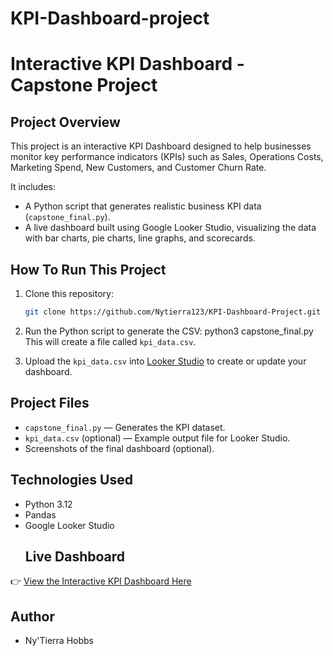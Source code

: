 # KPI-Dashboard-project
# Interactive KPI Dashboard - Capstone Project

## Project Overview
This project is an interactive KPI Dashboard designed to help businesses monitor key performance indicators (KPIs) such as Sales, Operations Costs, Marketing Spend, New Customers, and Customer Churn Rate. 

It includes:
- A Python script that generates realistic business KPI data (`capstone_final.py`).
- A live dashboard built using Google Looker Studio, visualizing the data with bar charts, pie charts, line graphs, and scorecards.

## How To Run This Project

1. Clone this repository:
   ```bash
   git clone https://github.com/Nytierra123/KPI-Dashboard-Project.git

2. Run the Python script to generate the CSV:
python3 capstone_final.py
This will create a file called `kpi_data.csv`.

3. Upload the `kpi_data.csv` into [Looker Studio](https://lookerstudio.google.com/) to create or update your dashboard.

## Project Files

- `capstone_final.py` — Generates the KPI dataset.
- `kpi_data.csv` (optional) — Example output file for Looker Studio.
- Screenshots of the final dashboard (optional).


## Technologies Used

- Python 3.12
- Pandas
- Google Looker Studio
  ## Live Dashboard

👉 [View the Interactive KPI Dashboard Here](https://lookerstudio.google.com/u/0/reporting/06d59200-82a9-4d22-8d6d-51a233eff2ba/page/KmOIF)

## Author

- Ny'Tierra Hobbs

